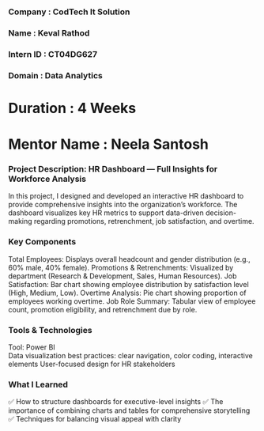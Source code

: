 ### Company : CodTech It Solution
### Name : Keval Rathod
### Intern ID : CT04DG627
### Domain : Data Analytics
# Duration : 4 Weeks
# Mentor Name : Neela Santosh


### Project Description: HR Dashboard — Full Insights for Workforce Analysis
In this project, I designed and developed an interactive HR dashboard to provide comprehensive insights into the organization’s workforce. The dashboard visualizes key HR metrics to support data-driven decision-making regarding promotions, retrenchment, job satisfaction, and overtime.

### Key Components
Total Employees: Displays overall headcount and gender distribution (e.g., 60% male, 40% female).
Promotions & Retrenchments: Visualized by department (Research & Development, Sales, Human Resources).
Job Satisfaction: Bar chart showing employee distribution by satisfaction level (High, Medium, Low).
Overtime Analysis: Pie chart showing proportion of employees working overtime.
Job Role Summary: Tabular view of employee count, promotion eligibility, and retrenchment due by role.


### Tools & Technologies
Tool: Power BI  
Data visualization best practices: clear navigation, color coding, interactive elements
User-focused design for HR stakeholders

### What I Learned
✅ How to structure dashboards for executive-level insights
✅ The importance of combining charts and tables for comprehensive storytelling
✅ Techniques for balancing visual appeal with clarity

